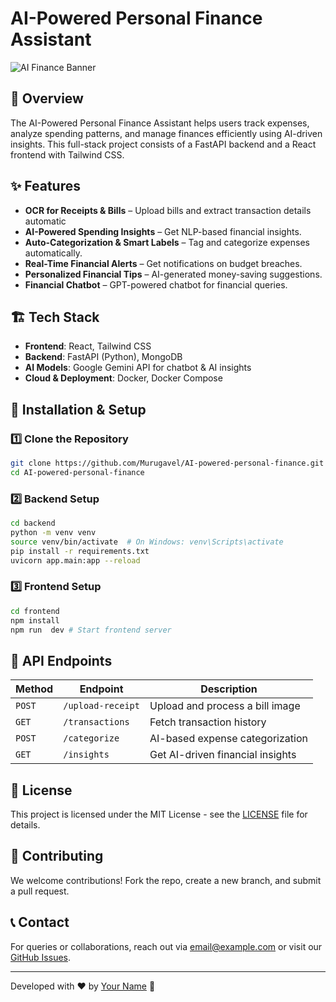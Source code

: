 # AI-Powered Personal Finance Assistant

![AI Finance Banner](https://via.placeholder.com/1200x400.png?text=AI+Powered+Personal+Finance+Assistant)

## 📌 Overview
The AI-Powered Personal Finance Assistant helps users track expenses, analyze spending patterns, and manage finances efficiently using AI-driven insights. This full-stack project consists of a FastAPI backend and a React frontend with Tailwind CSS.

## ✨ Features
- **OCR for Receipts & Bills** – Upload bills and extract transaction details automatic
- **AI-Powered Spending Insights** – Get NLP-based financial insights.
- **Auto-Categorization & Smart Labels** – Tag and categorize expenses automatically.
- **Real-Time Financial Alerts** – Get notifications on budget breaches.
- **Personalized Financial Tips** – AI-generated money-saving suggestions.
- **Financial Chatbot** – GPT-powered chatbot for financial queries.

## 🏗 Tech Stack
- **Frontend**: React, Tailwind CSS
- **Backend**: FastAPI (Python), MongoDB
- **AI Models**: Google Gemini API for chatbot & AI insights
- **Cloud & Deployment**: Docker, Docker Compose

## 🚀 Installation & Setup
### 1️⃣ Clone the Repository
```bash
git clone https://github.com/Murugavel/AI-powered-personal-finance.git
cd AI-powered-personal-finance
```

### 2️⃣ Backend Setup
```bash
cd backend
python -m venv venv
source venv/bin/activate  # On Windows: venv\Scripts\activate
pip install -r requirements.txt
uvicorn app.main:app --reload
```

### 3️⃣ Frontend Setup
```bash
cd frontend
npm install
npm run  dev # Start frontend server
```


## 📡 API Endpoints
| Method | Endpoint | Description |
|--------|---------|-------------|
| `POST` | `/upload-receipt` | Upload and process a bill image |
| `GET`  | `/transactions` | Fetch transaction history |
| `POST` | `/categorize` | AI-based expense categorization |
| `GET`  | `/insights` | Get AI-driven financial insights |

## 📜 License
This project is licensed under the MIT License - see the [LICENSE](LICENSE) file for details.

## 🤝 Contributing
We welcome contributions! Fork the repo, create a new branch, and submit a pull request.

## 📞 Contact
For queries or collaborations, reach out via [email@example.com](mailto:email@example.com) or visit our [GitHub Issues](https://github.com/yourusername/AI-powered-personal-finance/issues).

---
Developed with ❤️ by [Your Name](https://github.com/yourusername) 🚀
